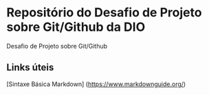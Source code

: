 # Repositório do Desafio de Projeto sobre Git/Github da DIO 
Desafio de Projeto sobre Git/Github

## Links úteis
[Sintaxe Básica Markdown] (https://www.markdownguide.org/)
